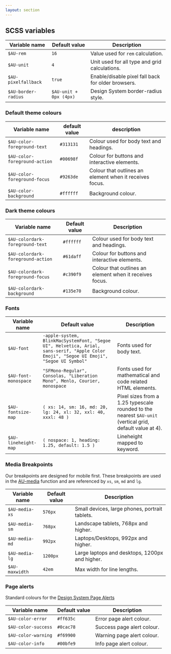 ```yaml
---
layout: section
---
```


## SCSS variables

| Variable name      |  Default value                                                                                                                         |  Description                                                          | 
|--------------------|----------------------------------------------------------------------------------------------------------------------------------------|-----------------------------------------------------------------------| 
| `$AU-rem`           |  `16`            |  Value used for `rem` calculation.           | 
| `$AU-unit`          |  `4`             |  Unit used for all type and grid calculations. | 
| `$AU-pixelfallback` |  `true`          |  Enable/disable pixel fall back for older browsers.         |
| `$AU-border-radius` |  `$AU-unit + 0px (4px)` |  Design System border-radius style. | 

### Default theme colours

| Variable name               | default value | description                                                                                                |
|-----------------------------|---------------|------------------------------------------------------------------------------------------------------------|
| `$AU-color-foreground-text`   | `#313131`       | Colour used for body text and headings.                                                                                  |
| `$AU-color-foreground-action` | `#00698f`       | Colour for buttons and interactive elements.                                                             |
| `$AU-color-foreground-focus`  | `#9263de`       | Colour that outlines an element when it receives focus.|
| `$AU-color-background`        | `#ffffff`       | Background colour.                                                                            |


### Dark theme colours

| Variable name               | Default value | Description                                                                                                |
|-----------------------------|---------------|------------------------------------------------------------------------------------------------------------|
| `$AU-colordark-foreground-text`   | `#ffffff`       | Colour used for body text and headings.                                                                                  |
| `$AU-colordark-foreground-action` | `#61daff`       | Colour for buttons and interactive elements.                                                             |
| `$AU-colordark-foreground-focus`  | `#c390f9`       | Colour that outlines an element when it receives focus. |
| `$AU-colordark-background`        | `#135e70`       | Background colour.                                                                            |


### Fonts

| Variable name      |  Default value                                                                                                                         |  Description                                                          | 
|--------------------|----------------------------------------------------------------------------------------------------------------------------------------|-----------------------------------------------------------------------| 
| `$AU-font`           |  `-apple-system, BlinkMacSystemFont, "Segoe UI", Helvetica, Arial, sans-serif, "Apple Color Emoji", "Segoe UI Emoji", "Segoe UI Symbol"` |  Fonts used for body text.                                                       | 
| `$AU-font-monospace` |  `"SFMono-Regular", Consolas, "Liberation Mono", Menlo, Courier, monospace`                                                              |  Fonts used for mathematical and code related HTML elements. | 
| `$AU-fontsize-map`   |  `( xs: 14, sm: 16, md: 20, lg: 24, xl: 32, xxl: 40, xxxl: 48 )` |  Pixel sizes from a 1.25 typescale rounded to the nearest `$AU-unit` (vertical grid, default value at 4). | 
| `$AU-lineheight-map` |  `( nospace: 1, heading: 1.25, default: 1.5 )`                   |  Lineheight mapped to keyword.                                                      |


### Media Breakpoints

Our breakpoints are designed for mobile first. These breakpoints are used in the [AU-media](#au-media) function and are referenced by `xs`, `sm`, `md` and `lg`. 

| Variable name |  Default value |  Description                                   | 
|---------------|----------------|------------------------------------------------| 
| `$AU-media-xs`  |  `576px`         |  Small devices, large phones, portrait tablets. | 
| `$AU-media-sm`  |  `768px`         |  Landscape tablets, 768px and higher.           | 
| `$AU-media-md`  |  `992px`         |  Laptops/Desktops, 992px and higher.            | 
| `$AU-media-lg`  |  `1200px`        |  Large laptops and desktops, 1200px and higher. |
| `$AU-maxwidth`      |  `42em`           |  Max width for line lengths. | 


### Page alerts

Standard colours for the [Design System Page Alerts](components/page-alerts)

| Variable name     | Default value | Description                                                                                                   |
|-------------------|---------------|---------------------------------------------------------------------------------------------------------------|
| `$AU-color-error`   | `#ff635c`       | Error page alert colour. |
| `$AU-color-success` | `#0cac78`       | Success page alert colour.                             |
| `$AU-color-warning` | `#f69900`       | Warning page alert colour.  |
| `$AU-color-info`    | `#00bfe9`       | Info page alert colour.                                                                             |
